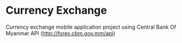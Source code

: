 # Currency Exchange
Currency exchange mobile application project using Central Bank Of Myanmar API (http://forex.cbm.gov.mm/api)
